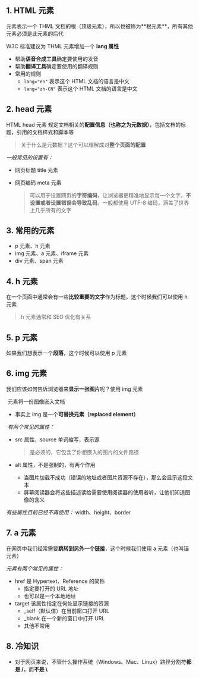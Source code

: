 ## 1. HTML 元素

<html> 元素表示一个 THML 文档的根（顶级元素），所以也被称为**根元素**，所有其他元素必须是此元素的后代

W3C 标准建议为 THML 元素增加一个 **lang 属性**

- 帮助**语音合成工具**确定要使用的发音
- 帮助**翻译工具**确定要使用的翻译规则
- 常用的规则
  - `lang="en"` 表示这个 HTML 文档的语言是中文
  - `lang="zh-CN"` 表示这个 HTML 文档的语言是中文

## 2. head 元素

HTML head 元素 规定文档相关的**配置信息（也称之为元数据）**，包括文档的标题，引用的文档样式和脚本等

> 关于什么是元数据？这个可以理解成对**整个页面的配置**

*一般常见的设置有：*

- 网页标题 title 元素

- 网页编码 meta 元素

  > 可以用于设置网页的**字符编码**，让浏览器更精准地显示每一个文字，**不设置或者设置错误会导致乱码**，一般都使用 UTF-8 编码，涵盖了世界上几乎所有的文字

## 3. 常用的元素

- p 元素、h 元素
- img 元素、a 元素、iframe 元素
- div 元素、span 元素

## 4. h 元素

在一个页面中通常会有一些**比较重要的文字**作为标题，这个时候我们可以使用 h 元素

> h 元素通常和 SEO 优化有关系

## 5. p 元素

如果我们想表示一个**段落**，这个时候可以使用 p 元素

## 6. img 元素

我们应该如何告诉浏览器来**显示一张图片**呢？使用 img 元素

<img> 元素将一份图像嵌入文档

- 事实上 img 是一个**可替换元素（replaced element）**

*<img> 有两个常见的属性：*

- src 属性，source 单词缩写，表示源

  > 是必须的，它包含了你想嵌入的图片的文件路径

- alt 属性，不是强制的，有两个作用

  - 当图片加载不成功（错误的地址或者图片资源不存在），那么会显示这段文本
  - 屏幕阅读器会将这些描述读给需要使用阅读器的使用者听，让他们知道图像的含义

*有些属性目前已经不再使用：* width、height、border

## 7. a 元素

在网页中我们经常需要**跳转到另外一个链接**，这个时候我们使用 a 元素（也叫锚元素）

*<a> 元素有两个常见的属性：*

- href 是 Hypertext、Reference 的简称
  - 指定要打开的 URL 地址
  - 也可以是一个本地地址
- target 该属性指定在何处显示链接的资源
  - _self（默认值）在当前窗口打开 URL
  - _blank 在一个新的窗口中打开 URL
  - 其他不常用

## 8. 冷知识

- 对于网页来说，不管什么操作系统（Windows、Mac、Linux）路径分割符**都是 /**，而**不是 \\**
